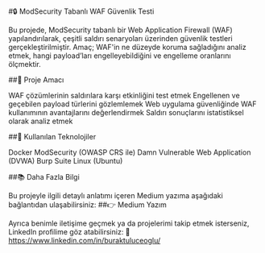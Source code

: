 #🔒 ModSecurity Tabanlı WAF Güvenlik Testi

Bu projede, ModSecurity tabanlı bir Web Application Firewall (WAF) yapılandırılarak, çeşitli saldırı senaryoları üzerinden güvenlik testleri gerçekleştirilmiştir. Amaç; WAF'in ne düzeyde koruma sağladığını analiz etmek, hangi payload’ları engelleyebildiğini ve engelleme oranlarını ölçmektir.

##📌 Proje Amacı

WAF çözümlerinin saldırılara karşı etkinliğini test etmek
Engellenen ve geçebilen payload türlerini gözlemlemek
Web uygulama güvenliğinde WAF kullanımının avantajlarını değerlendirmek
Saldırı sonuçlarını istatistiksel olarak analiz etmek

##🧰 Kullanılan Teknolojiler

Docker
ModSecurity (OWASP CRS ile)
Damn Vulnerable Web Application (DVWA)
Burp Suite
Linux (Ubuntu)

##📚 Daha Fazla Bilgi

Bu projeyle ilgili detaylı anlatımı içeren Medium yazıma aşağıdaki bağlantıdan ulaşabilirsiniz:
##👉 Medium Yazım

Ayrıca benimle iletişime geçmek ya da projelerimi takip etmek isterseniz, LinkedIn profilime göz atabilirsiniz:
🔗 https://www.linkedin.com/in/buraktuluceoglu/
